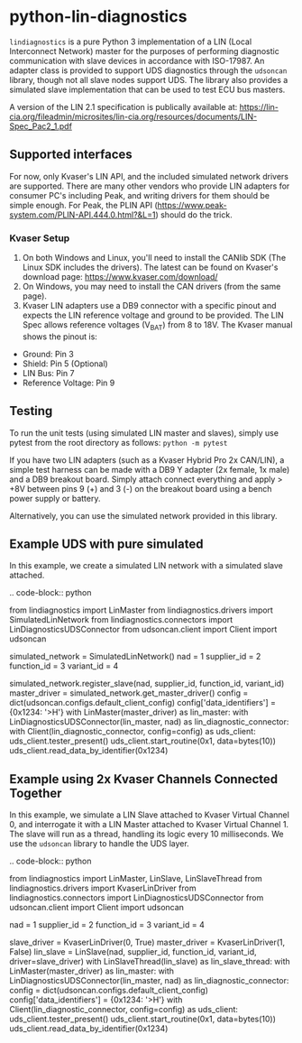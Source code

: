 # python-lin-diagnostics
`lindiagnostics` is a pure Python 3 implementation of a LIN (Local Interconnect Network) master for the purposes of performing diagnostic communication with slave devices in accordance with ISO-17987.
An adapter class is provided to support UDS diagnostics through the `udsoncan` library, though not all slave nodes support UDS.
The library also provides a simulated slave implementation that can be used to test ECU bus masters.

A version of the LIN 2.1 specification is publically available at:
https://lin-cia.org/fileadmin/microsites/lin-cia.org/resources/documents/LIN-Spec_Pac2_1.pdf

## Supported interfaces
For now, only Kvaser's LIN API, and the included simulated network drivers are supported.
There are many other vendors who provide LIN adapters for consumer PC's including Peak, and writing drivers for them should be simple enough.
For Peak, the PLIN API (https://www.peak-system.com/PLIN-API.444.0.html?&L=1) should do the trick.

### Kvaser Setup
1. On both Windows and Linux, you'll need to install the CANlib SDK (The Linux SDK includes the drivers).
   The latest can be found on Kvaser's download page: https://www.kvaser.com/download/
2. On Windows, you may need to install the CAN drivers (from the same page).
3. Kvaser LIN adapters use a DB9 connector with a specific pinout and expects the LIN reference voltage and ground to be provided.
   The LIN Spec allows reference voltages (V<sub>BAT</sub>) from 8 to 18V.
   The Kvaser manual shows the pinout is:
  * Ground: Pin 3
  * Shield: Pin 5 (Optional)
  * LIN Bus: Pin 7
  * Reference Voltage: Pin 9

## Testing
To run the unit tests (using simulated LIN master and slaves), simply use pytest from the root directory as follows:
``` python -m pytest ```

If you have two LIN adapters (such as a Kvaser Hybrid Pro 2x CAN/LIN), a simple test harness can be made with a DB9 Y adapter (2x female, 1x male) and a DB9 breakout board.
Simply attach connect everything and apply > +8V between pins 9 (+) and 3 (-) on the breakout board using a bench power supply or battery.

Alternatively, you can use the simulated network provided in this library.

## Example UDS with pure simulated
In this example, we create a simulated LIN network with a simulated slave attached.

.. code-block:: python

   from lindiagnostics import LinMaster
   from lindiagnostics.drivers import SimulatedLinNetwork
   from lindiagnostics.connectors import LinDiagnosticsUDSConnector
   from udsoncan.client import Client
   import udsoncan

   simulated_network = SimulatedLinNetwork()
   nad = 1
   supplier_id = 2
   function_id = 3
   variant_id = 4

   simulated_network.register_slave(nad, supplier_id, function_id, variant_id)
   master_driver = simulated_network.get_master_driver()
   config = dict(udsoncan.configs.default_client_config)
   config['data_identifiers'] = {0x1234: '>H'}
   with LinMaster(master_driver) as lin_master:
       with LinDiagnosticsUDSConnector(lin_master, nad) as lin_diagnostic_connector:
           with Client(lin_diagnostic_connector, config=config) as uds_client:
                uds_client.tester_present()
                uds_client.start_routine(0x1, data=bytes(10))
                uds_client.read_data_by_identifier(0x1234)

## Example using 2x Kvaser Channels Connected Together
In this example, we simulate a LIN Slave attached to Kvaser Virtual Channel 0, and interrogate it with a LIN Master attached to Kvaser Virtual Channel 1.
The slave will run as a thread, handling its logic every 10 milliseconds.
We use the `udsoncan` library to handle the UDS layer.

.. code-block:: python

   from lindiagnostics import LinMaster, LinSlave, LinSlaveThread
   from lindiagnostics.drivers import KvaserLinDriver
   from lindiagnostics.connectors import LinDiagnosticsUDSConnector
   from udsoncan.client import Client
   import udsoncan

   nad = 1
   supplier_id = 2
   function_id = 3
   variant_id = 4

   slave_driver = KvaserLinDriver(0, True)
   master_driver = KvaserLinDriver(1, False)
   lin_slave = LinSlave(nad, supplier_id, function_id, variant_id, driver=slave_driver)
   with LinSlaveThread(lin_slave) as lin_slave_thread:
       with LinMaster(master_driver) as lin_master:
           with LinDiagnosticsUDSConnector(lin_master, nad) as lin_diagnostic_connector:
               config = dict(udsoncan.configs.default_client_config)
               config['data_identifiers'] = {0x1234: '>H'}
               with Client(lin_diagnostic_connector, config=config) as uds_client:
                   uds_client.tester_present()
                   uds_client.start_routine(0x1, data=bytes(10))
                   uds_client.read_data_by_identifier(0x1234)
